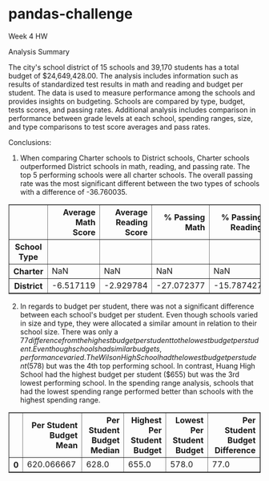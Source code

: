 # pandas-challenge
 Week 4 HW
 
Analysis Summary

The city's school district of 15 schools and 39,170 students has a total budget of $24,649,428.00. The analysis includes information such as results of standardized test results in math and reading and budget per student. The data is used to measure performance among the schools and provides insights on budgeting. Schools are compared by type, budget, tests scores, and passing rates. Additional analysis includes comparison in performance between grade levels at each school, spending ranges, size, and type comparisons to test score averages and pass rates.

Conclusions:

1. When comparing Charter schools to District schools, Charter schools outperformed District schools in math, reading, and passing rate. The top 5 performing schools were all charter schools. The overall passing rate was the most significant different between the two types of schools with a difference of -36.760035.

 <div>

<table border="1" class="dataframe">
  <thead>
    <tr style="text-align: right;">
      <th></th>
      <th>Average Math Score</th>
      <th>Average Reading Score</th>
      <th>% Passing Math</th>
      <th>% Passing Reading</th>
      <th>% Overall Passing</th>
    </tr>
    <tr>
      <th>School Type</th>
      <th></th>
      <th></th>
      <th></th>
      <th></th>
      <th></th>
    </tr>
  </thead>
  <tbody>
    <tr>
      <th>Charter</th>
      <td>NaN</td>
      <td>NaN</td>
      <td>NaN</td>
      <td>NaN</td>
      <td>NaN</td>
    </tr>
    <tr>
      <th>District</th>
      <td>-6.517119</td>
      <td>-2.929784</td>
      <td>-27.072377</td>
      <td>-15.787427</td>
      <td>-36.760035</td>
    </tr>
  </tbody>
</table>
</div>

2. In regards to budget per student, there was not a significant difference between each school's budget per student. Even though schools varied in size and type, they were allocated a similar amount in relation to their school size. There was only a $77 difference from the highest budget per student to the lowest budget per student. Even though schools had similar budgets, performance varied. The Wilson High School had the lowest budget per student ($578) but was the 4th top performing school. In contrast, Huang High School had the highest budget per student ($655) but was the 3rd lowest performing school. In the spending range analysis, schools that had the lowest spending range performed better than schools with the highest spending range.

<div>

<table border="1" class="dataframe">
  <thead>
    <tr style="text-align: right;">
      <th></th>
      <th>Per Student Budget Mean</th>
      <th>Per Student Budget Median</th>
      <th>Highest Per Student Budget</th>
      <th>Lowest Per Student Budget</th>
      <th>Per Student Budget Difference</th>
    </tr>
  </thead>
  <tbody>
    <tr>
      <th>0</th>
      <td>620.066667</td>
      <td>628.0</td>
      <td>655.0</td>
      <td>578.0</td>
      <td>77.0</td>
    </tr>
  </tbody>
</table>
</div>
